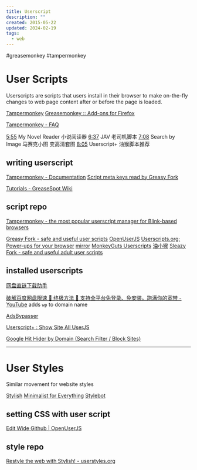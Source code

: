 ```yaml
---
title: Userscript
description: ""
created: 2015-05-22
updated: 2024-02-19
tags:
  - web
---
```


#greasemonkey #tampermonkey

# User Scripts

Userscripts are scripts that users install in their browser to make on-the-fly changes to web page content after or before the page is loaded.

[Tampermonkey](https://chromewebstore.google.com/detail/tampermonkey/dhdgffkkebhmkfjojejmpbldmpobfkfo)
[Greasemonkey :: Add-ons for Firefox](https://addons.mozilla.org/en-Us/firefox/addon/greasemonkey/)

[Tampermonkey - FAQ](http://tampermonkey.net/faq.php)

[5:55](https://www.youtube.com/watch?v=cIXFhN8DFs0&t=355s) My Novel Reader 小说阅读器
[6:37](https://www.youtube.com/watch?v=cIXFhN8DFs0&t=397s) JAV 老司机脚本
[7:08](https://www.youtube.com/watch?v=cIXFhN8DFs0&t=428s) Search by Image 马赛克小图 变高清套图
[8:05](https://www.youtube.com/watch?v=cIXFhN8DFs0&t=485s) Userscript+ 油猴脚本推荐

## writing userscript

[Tampermonkey - Documentation](http://tampermonkey.net/documentation.php?ext=dhdg)
[Script meta keys read by Greasy Fork](https://greasyfork.org/en/help/meta-keys)

[Tutorials - GreaseSpot Wiki](https://wiki.greasespot.net/Tutorials)

## script repo

[Tampermonkey - the most popular userscript manager for Blink-based browsers](http://tampermonkey.net/scripts.php)

[Greasy Fork - safe and useful user scripts](https://greasyfork.org/en)
[OpenUserJS](https://openuserjs.org/)
[Userscripts.org: Power-ups for your browser](https://userscripts.org/) [mirror](http://userscripts-mirror.org/)
[MonkeyGuts Userscripts](https://monkeyguts.com/)
[油小猴](https://www.baiduyun.wiki/)
[Sleazy Fork - safe and useful adult user scripts](https://sleazyfork.org/en)

## installed userscripts

[网盘直链下载助手](https://www.baiduyun.wiki/)

[破解百度网盘限速 🔴 终极方法 🔴 支持全平台免登录、免安装。跑满你的宽带 - YouTube](https://www.youtube.com/watch?v=ix7JY_QOysU) adds `wp` to domain name

[AdsBypasser](https://adsbypasser.github.io/)

[Userscript+ : Show Site All UserJS](https://greasyfork.org/en/scripts/24508-userscript-show-site-all-userjs)

[Google Hit Hider by Domain (Search Filter / Block Sites)](https://greasyfork.org/en/scripts/1682-google-hit-hider-by-domain-search-filter-block-sites)

---

# User Styles

Similar movement for website styles

[Stylish](https://chromewebstore.google.com/detail/stylish/fjnbnpbmkenffdnngjfgmeleoegfcffe)
[Minimalist for Everything](https://chromewebstore.google.com/detail/minimalist-for-everything/bmihblnpomgpjkfddepdpdafhhepdbek)
[Stylebot](https://chromewebstore.google.com/detail/stylebot/oiaejidbmkiecgbjeifoejpgmdaleoha)

## setting CSS with user script

[Edit Wide Github | OpenUserJS](https://openuserjs.org/scripts/xthexder/Wide_Github/source)

## style repo

[Restyle the web with Stylish! - userstyles.org](https://userstyles.org/)
